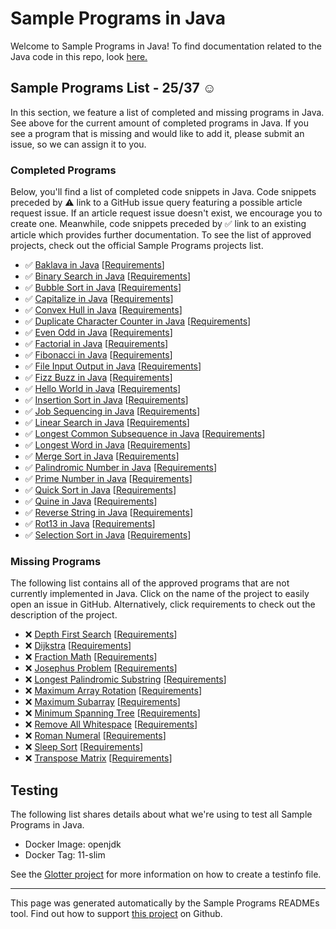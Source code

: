 # Sample Programs in Java

Welcome to Sample Programs in Java! To find documentation related to the Java code in this repo, look [here.](https://sampleprograms.io/languages/java)

## Sample Programs List - 25/37 :relaxed:

In this section, we feature a list of completed and missing programs in Java. See above for the current amount of completed programs in Java. If you see a program that is missing and would like to add it, please submit an issue, so we can assign it to you.

### Completed Programs

Below, you'll find a list of completed code snippets in Java. Code snippets preceded by :warning: link to a GitHub issue query featuring a possible article request issue. If an article request issue doesn't exist, we encourage you to create one. Meanwhile, code snippets preceded by :white_check_mark: link to an existing article which provides further documentation. To see the list of approved projects, check out the official Sample Programs projects list.

- :white_check_mark: [Baklava in Java](https://sampleprograms.io/projects/baklava/java) [[Requirements](https://sampleprograms.io/projects/baklava)]
- :white_check_mark: [Binary Search in Java](https://sampleprograms.io/projects/binary-search/java) [[Requirements](https://sampleprograms.io/projects/binary-search)]
- :white_check_mark: [Bubble Sort in Java](https://sampleprograms.io/projects/bubble-sort/java) [[Requirements](https://sampleprograms.io/projects/bubble-sort)]
- :white_check_mark: [Capitalize in Java](https://sampleprograms.io/projects/capitalize/java) [[Requirements](https://sampleprograms.io/projects/capitalize)]
- :white_check_mark: [Convex Hull in Java](https://sampleprograms.io/projects/convex-hull/java) [[Requirements](https://sampleprograms.io/projects/convex-hull)]
- :white_check_mark: [Duplicate Character Counter in Java](https://sampleprograms.io/projects/duplicate-character-counter/java) [[Requirements](https://sampleprograms.io/projects/duplicate-character-counter)]
- :white_check_mark: [Even Odd in Java](https://sampleprograms.io/projects/even-odd/java) [[Requirements](https://sampleprograms.io/projects/even-odd)]
- :white_check_mark: [Factorial in Java](https://sampleprograms.io/projects/factorial/java) [[Requirements](https://sampleprograms.io/projects/factorial)]
- :white_check_mark: [Fibonacci in Java](https://sampleprograms.io/projects/fibonacci/java) [[Requirements](https://sampleprograms.io/projects/fibonacci)]
- :white_check_mark: [File Input Output in Java](https://sampleprograms.io/projects/file-input-output/java) [[Requirements](https://sampleprograms.io/projects/file-input-output)]
- :white_check_mark: [Fizz Buzz in Java](https://sampleprograms.io/projects/fizz-buzz/java) [[Requirements](https://sampleprograms.io/projects/fizz-buzz)]
- :white_check_mark: [Hello World in Java](https://sampleprograms.io/projects/hello-world/java) [[Requirements](https://sampleprograms.io/projects/hello-world)]
- :white_check_mark: [Insertion Sort in Java](https://sampleprograms.io/projects/insertion-sort/java) [[Requirements](https://sampleprograms.io/projects/insertion-sort)]
- :white_check_mark: [Job Sequencing in Java](https://sampleprograms.io/projects/job-sequencing/java) [[Requirements](https://sampleprograms.io/projects/job-sequencing)]
- :white_check_mark: [Linear Search in Java](https://sampleprograms.io/projects/linear-search/java) [[Requirements](https://sampleprograms.io/projects/linear-search)]
- :white_check_mark: [Longest Common Subsequence in Java](https://sampleprograms.io/projects/longest-common-subsequence/java) [[Requirements](https://sampleprograms.io/projects/longest-common-subsequence)]
- :white_check_mark: [Longest Word in Java](https://sampleprograms.io/projects/longest-word/java) [[Requirements](https://sampleprograms.io/projects/longest-word)]
- :white_check_mark: [Merge Sort in Java](https://sampleprograms.io/projects/merge-sort/java) [[Requirements](https://sampleprograms.io/projects/merge-sort)]
- :white_check_mark: [Palindromic Number in Java](https://sampleprograms.io/projects/palindromic-number/java) [[Requirements](https://sampleprograms.io/projects/palindromic-number)]
- :white_check_mark: [Prime Number in Java](https://sampleprograms.io/projects/prime-number/java) [[Requirements](https://sampleprograms.io/projects/prime-number)]
- :white_check_mark: [Quick Sort in Java](https://sampleprograms.io/projects/quick-sort/java) [[Requirements](https://sampleprograms.io/projects/quick-sort)]
- :white_check_mark: [Quine in Java](https://sampleprograms.io/projects/quine/java) [[Requirements](https://sampleprograms.io/projects/quine)]
- :white_check_mark: [Reverse String in Java](https://sampleprograms.io/projects/reverse-string/java) [[Requirements](https://sampleprograms.io/projects/reverse-string)]
- :white_check_mark: [Rot13 in Java](https://sampleprograms.io/projects/rot13/java) [[Requirements](https://sampleprograms.io/projects/rot13)]
- :white_check_mark: [Selection Sort in Java](https://sampleprograms.io/projects/selection-sort/java) [[Requirements](https://sampleprograms.io/projects/selection-sort)]

### Missing Programs

The following list contains all of the approved programs that are not currently implemented in Java. Click on the name of the project to easily open an issue in GitHub. Alternatively, click requirements to check out the description of the project.

- :x: [Depth First Search](https://github.com/TheRenegadeCoder/sample-programs/issues/new?assignees=&labels=enhancement&template=code-snippet-request.md&title=Add+Depth+First+Search+in+java) [[Requirements](https://sampleprograms.io/projects/depth-first-search)]
- :x: [Dijkstra](https://github.com/TheRenegadeCoder/sample-programs/issues/new?assignees=&labels=enhancement&template=code-snippet-request.md&title=Add+Dijkstra+in+java) [[Requirements](https://sampleprograms.io/projects/dijkstra)]
- :x: [Fraction Math](https://github.com/TheRenegadeCoder/sample-programs/issues/new?assignees=&labels=enhancement&template=code-snippet-request.md&title=Add+Fraction+Math+in+java) [[Requirements](https://sampleprograms.io/projects/fraction-math)]
- :x: [Josephus Problem](https://github.com/TheRenegadeCoder/sample-programs/issues/new?assignees=&labels=enhancement&template=code-snippet-request.md&title=Add+Josephus+Problem+in+java) [[Requirements](https://sampleprograms.io/projects/josephus-problem)]
- :x: [Longest Palindromic Substring](https://github.com/TheRenegadeCoder/sample-programs/issues/new?assignees=&labels=enhancement&template=code-snippet-request.md&title=Add+Longest+Palindromic+Substring+in+java) [[Requirements](https://sampleprograms.io/projects/longest-palindromic-substring)]
- :x: [Maximum Array Rotation](https://github.com/TheRenegadeCoder/sample-programs/issues/new?assignees=&labels=enhancement&template=code-snippet-request.md&title=Add+Maximum+Array+Rotation+in+java) [[Requirements](https://sampleprograms.io/projects/maximum-array-rotation)]
- :x: [Maximum Subarray](https://github.com/TheRenegadeCoder/sample-programs/issues/new?assignees=&labels=enhancement&template=code-snippet-request.md&title=Add+Maximum+Subarray+in+java) [[Requirements](https://sampleprograms.io/projects/maximum-subarray)]
- :x: [Minimum Spanning Tree](https://github.com/TheRenegadeCoder/sample-programs/issues/new?assignees=&labels=enhancement&template=code-snippet-request.md&title=Add+Minimum+Spanning+Tree+in+java) [[Requirements](https://sampleprograms.io/projects/minimum-spanning-tree)]
- :x: [Remove All Whitespace](https://github.com/TheRenegadeCoder/sample-programs/issues/new?assignees=&labels=enhancement&template=code-snippet-request.md&title=Add+Remove+All+Whitespace+in+java) [[Requirements](https://sampleprograms.io/projects/remove-all-whitespace)]
- :x: [Roman Numeral](https://github.com/TheRenegadeCoder/sample-programs/issues/new?assignees=&labels=enhancement&template=code-snippet-request.md&title=Add+Roman+Numeral+in+java) [[Requirements](https://sampleprograms.io/projects/roman-numeral)]
- :x: [Sleep Sort](https://github.com/TheRenegadeCoder/sample-programs/issues/new?assignees=&labels=enhancement&template=code-snippet-request.md&title=Add+Sleep+Sort+in+java) [[Requirements](https://sampleprograms.io/projects/sleep-sort)]
- :x: [Transpose Matrix](https://github.com/TheRenegadeCoder/sample-programs/issues/new?assignees=&labels=enhancement&template=code-snippet-request.md&title=Add+Transpose+Matrix+in+java) [[Requirements](https://sampleprograms.io/projects/transpose-matrix)]

## Testing

The following list shares details about what we're using to test all Sample Programs in Java.

- Docker Image: openjdk
- Docker Tag: 11-slim

See the [Glotter project](https://github.com/auroq/glotter) for more information on how to create a testinfo file.

---

This page was generated automatically by the Sample Programs READMEs tool. Find out how to support [this project](https://github.com/TheRenegadeCoder/sample-programs-readmes) on Github.
